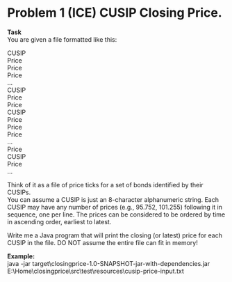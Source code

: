 # Problem 1 (ICE) CUSIP Closing Price. #

**Task**  
You are given a file formatted like this:

CUSIP  
Price  
Price  
Price  
…  
CUSIP  
Price  
Price  
CUSIP  
Price  
Price  
Price  
…  
Price  
CUSIP  
Price  
…  

Think of it as a file of price ticks for a set of bonds identified by their CUSIPs.  
You can assume a CUSIP is just an 8-character alphanumeric string.
Each CUSIP may have any number of prices (e.g., 95.752, 101.255) following it in sequence, one per line.
The prices can be considered to be ordered by time in ascending order, earliest to latest.

Write me a Java program that will print the closing (or latest) price for each CUSIP in the file.
DO NOT assume the entire file can fit in memory!

**Example:**  
java -jar target\closingprice-1.0-SNAPSHOT-jar-with-dependencies.jar 
E:\Home\closingprice\src\test\resources\cusip-price-input.txt